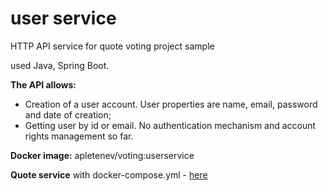 # user service

HTTP API service for quote voting project sample

used Java, Spring Boot.

**The API allows:**

* Creation of a user account. User properties are name, email, password and date of creation;
* Getting user by id or email.
No authentication mechanism and account rights management so far. 

**Docker image:** apletenev/voting:userservice

**Quote service** with docker-compose.yml - [here](https://github.com/APletenev/quoteservice)

